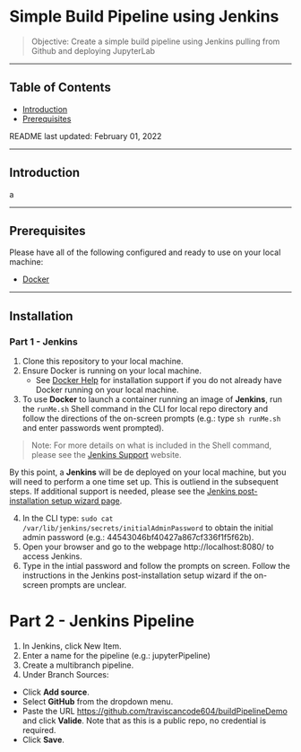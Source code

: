 # Simple Build Pipeline using Jenkins 
> Objective: Create a simple build pipeline using Jenkins pulling from Github and deploying JupyterLab

---
## Table of Contents
- [Introduction](#introduction)
- [Prerequisites](#prerequisites)


README last updated: February 01, 2022

---

## Introduction

a

---

## Prerequisites
Please have all of the following configured and ready to use on your local machine:
- [Docker](https://docs.docker.com/get-docker/)


---

## Installation
### Part 1 - Jenkins
1. Clone this repository to your local machine.
2. Ensure Docker is running on your local machine.
    - See [Docker Help](https://docs.docker.com/get-docker/) for installation support if you do not already have Docker running on your local machine.
3. To use **Docker** to launch a container running an image of **Jenkins**, run the `runMe.sh` Shell command in the CLI for local repo directory and follow the directions of the on-screen prompts (e.g.: type `sh runMe.sh` and enter passwords went prompted).
  > Note: For more details on what is included in the Shell command, please see the [Jenkins Support](https://www.jenkins.io/doc/book/installing/docker/) website.

By this point, a **Jenkins** will be de deployed on your local machine, but you will need to perform a one time set up. This is outliend in the subsequent steps. If additional support is needed, please see the [Jenkins post-installation setup wizard page](https://www.jenkins.io/doc/book/installing/docker/#setup-wizard).

4. In the CLI type: `sudo cat /var/lib/jenkins/secrets/initialAdminPassword` to obtain the initial admin password (e.g.: 44543046bf40427a867cf336f1f5f62b).
5. Open your browser and go to the webpage http://localhost:8080/ to access Jenkins.
6. Type in the intial password and follow the prompts on screen. Follow the instructions in the Jenkins post-installation setup wizard if the on-screen prompts are unclear.

# Part 2 - Jenkins Pipeline
1. In Jenkins, click New Item.
2. Enter a name for the pipeline (e.g.: jupyterPipeline)
3. Create a multibranch pipeline.
4. Under Branch Sources:
  - Click **Add source**.
  - Select **GitHub** from the dropdown menu.
  - Paste the URL https://github.com/traviscancode604/buildPipelineDemo and click **Valide**. Note that as this is a public repo, no credential is required.
  - Click **Save**.
